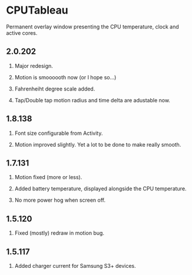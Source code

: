 CPUTableau
==========

Permanent overlay window presenting the CPU temperature, clock and active cores.

2.0.202
-------

1. Major redesign. 

2. Motion is smoooooth now (or I hope so...)

3. Fahrenheiht degree scale added.

4. Tap/Double tap motion radius and time delta are adustable now.



1.8.138
-------

1. Font size configurable from Activity.

2. Motion improved slightly. Yet a lot to be done to make really smooth. 



1.7.131
-------

1. Motion fixed (more or less). 

2. Added battery temperature, displayed alongside the CPU temperature. 

3. No more power hog when screen off.



1.5.120
-------

1. Fixed (mostly) redraw in motion bug.



1.5.117
-------

1. Added charger current for Samsung S3+ devices.

